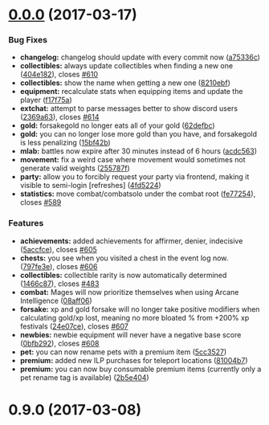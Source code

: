 <a name="0.0.0"></a>
# [0.0.0](https://github.com/IdleLands/IdleLands/compare/0.9.0...v0.0.0) (2017-03-17)


### Bug Fixes

* **changelog:** changelog should update with every commit now ([a75336c](https://github.com/IdleLands/IdleLands/commit/a75336c))
* **collectibles:** always update collectibles when finding a new one ([404e182](https://github.com/IdleLands/IdleLands/commit/404e182)), closes [#610](https://github.com/IdleLands/IdleLands/issues/610)
* **collectibles:** show the name when getting a new one ([8210ebf](https://github.com/IdleLands/IdleLands/commit/8210ebf))
* **equipment:** recalculate stats when equipping items and update the player ([f17f75a](https://github.com/IdleLands/IdleLands/commit/f17f75a))
* **extchat:** attempt to parse messages better to show discord users ([2369a63](https://github.com/IdleLands/IdleLands/commit/2369a63)), closes [#614](https://github.com/IdleLands/IdleLands/issues/614)
* **gold:** forsakegold no longer eats all of your gold ([62defbc](https://github.com/IdleLands/IdleLands/commit/62defbc))
* **gold:** you can no longer lose more gold than you have, and forsakegold is less penalizing ([15bf42b](https://github.com/IdleLands/IdleLands/commit/15bf42b))
* **mlab:** battles now expire after 30 minutes instead of 6 hours ([acdc563](https://github.com/IdleLands/IdleLands/commit/acdc563))
* **movement:** fix a weird case where movement would sometimes not generate valid weights ([255787f](https://github.com/IdleLands/IdleLands/commit/255787f))
* **party:** allow you to forcibly request your party via frontend, making it visible to semi-login [refreshes] ([4fd5224](https://github.com/IdleLands/IdleLands/commit/4fd5224))
* **statistics:** move combat/combatsolo under the combat root ([fe77254](https://github.com/IdleLands/IdleLands/commit/fe77254)), closes [#589](https://github.com/IdleLands/IdleLands/issues/589)


### Features

* **achievements:** added achievements for affirmer, denier, indecisive ([5accfce](https://github.com/IdleLands/IdleLands/commit/5accfce)), closes [#605](https://github.com/IdleLands/IdleLands/issues/605)
* **chests:** you see when you visited a chest in the event log now. ([797fe3e](https://github.com/IdleLands/IdleLands/commit/797fe3e)), closes [#606](https://github.com/IdleLands/IdleLands/issues/606)
* **collectibles:** collectible rarity is now automatically determined ([1466c87](https://github.com/IdleLands/IdleLands/commit/1466c87)), closes [#483](https://github.com/IdleLands/IdleLands/issues/483)
* **combat:** Mages will now prioritize themselves when using Arcane Intelligence ([08aff06](https://github.com/IdleLands/IdleLands/commit/08aff06))
* **forsake:** xp and gold forsake will no longer take positive modifiers when calculating gold/xp lost, meaning no more bloated % from +200% xp festivals ([24e07ce](https://github.com/IdleLands/IdleLands/commit/24e07ce)), closes [#607](https://github.com/IdleLands/IdleLands/issues/607)
* **newbies:** newbie equipment will never have a negative base score ([0bfb292](https://github.com/IdleLands/IdleLands/commit/0bfb292)), closes [#608](https://github.com/IdleLands/IdleLands/issues/608)
* **pet:** you can now rename pets with a premium item ([5cc3527](https://github.com/IdleLands/IdleLands/commit/5cc3527))
* **premium:** added new ILP purchases for teleport locations ([81004b7](https://github.com/IdleLands/IdleLands/commit/81004b7))
* **premium:** you can now buy consumable premium items (currently only a pet rename tag is available) ([2b5e404](https://github.com/IdleLands/IdleLands/commit/2b5e404))



<a name="0.9.0"></a>
# 0.9.0 (2017-03-08)



